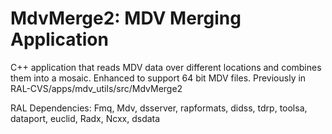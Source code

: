 # MdvMerge2: MDV Merging Application

C++ application that reads MDV data over different locations and combines them into a mosaic.
Enhanced to support 64 bit MDV files.
Previously in RAL-CVS/apps/mdv_utils/src/MdvMerge2

RAL Dependencies: Fmq, Mdv, dsserver, rapformats, didss, tdrp, toolsa, dataport, euclid, Radx, Ncxx, dsdata
